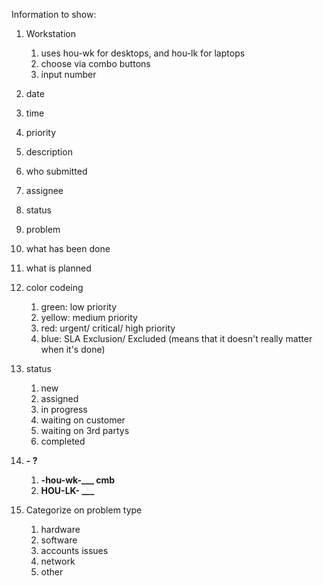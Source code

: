 Information to show: 	
1. Workstation
	1. uses hou-wk for desktops, and hou-lk for laptops
	1. choose via combo buttons
	1. input number
1. date
1. time
1. priority
1. description
1. who submitted
1. assignee
1. status
1. problem
1. what has been done
1. what is planned

1. color codeing
	1. green: low priority
	1. yellow: medium priority
	1. red: urgent/ critical/ high priority
	1. blue: SLA Exclusion/ Excluded (means that it doesn't really matter when it's done)

1. status
	1. new
	1. assigned
	1. in progress
	1.  waiting on customer
	1. waiting on 3rd partys
	1. completed

1. **- ?**
 	1. **-hou-wk-___ cmb**
	1. **HOU-LK- ___**

1. Categorize on problem type
	1.  hardware
	1. software
	1. accounts issues
	1. network
	1. other
